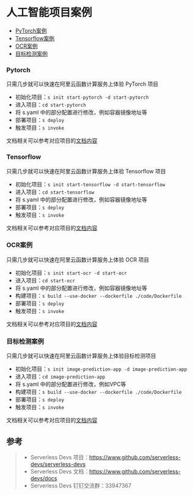 # 人工智能项目案例

- [PyTorch案例](#Pytorch)
- [Tensorflow案例](#Tensorflow)
- [OCR案例](#OCR案例)
- [目标检测案例](#目标检测案例)

### Pytorch

只需几步就可以快速在阿里云函数计算服务上体验 PyTorch 项目

- 初始化项目：`s init start-pytorch -d start-pytorch`
- 进入项目：`cd start-pytorch`
- 将 s.yaml 中的部分配置进行修改，例如容器镜像地址等
- 部署项目：`s deploy`
- 触发项目：`s invoke`

文档相关可以参考对应项目的[文档内容](./start-pytorch/src)

### Tensorflow

只需几步就可以快速在阿里云函数计算服务上体验 Tensorflow 项目

- 初始化项目：`s init start-tensorflow -d start-tensorflow`
- 进入项目：`cd start-tensorflow`
- 将 s.yaml 中的部分配置进行修改，例如容器镜像地址等
- 部署项目：`s deploy`
- 触发项目：`s invoke`

文档相关可以参考对应项目的[文档内容](./start-tensorflow/src)

### OCR案例

只需几步就可以快速在阿里云函数计算服务上体验 OCR 项目

- 初始化项目：`s init start-ocr -d start-ocr`
- 进入项目：`cd start-ocr`
- 将 s.yaml 中的部分配置进行修改，例如容器镜像地址等
- 构建项目：`s build --use-docker --dockerfile ./code/Dockerfile`
- 部署项目：`s deploy`
- 触发项目：`s invoke`

文档相关可以参考对应项目的[文档内容](./start-ocr/src)

### 目标检测案例

只需几步就可以快速在阿里云函数计算服务上体验目标检测项目

- 初始化项目：`s init image-prediction-app -d image-prediction-app`
- 进入项目：`cd image-prediction-app`
- 将 s.yaml 中的部分配置进行修改，例如VPC等
- 构建项目：`s build --use-docker --dockerfile ./code/Dockerfile`
- 部署项目：`s deploy`
- 触发项目：`s invoke`

文档相关可以参考对应项目的[文档内容](./image-prediction-app/src)

## 参考

> - Serverless Devs 项目：https://www.github.com/serverless-devs/serverless-devs
> - Serverless Devs 文档：https://www.github.com/serverless-devs/docs
> - Serverless Devs 钉钉交流群：33947367
